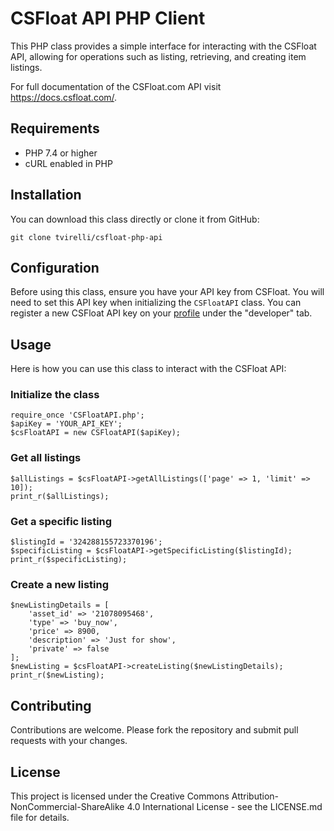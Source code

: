# CSFloat API PHP Client

This PHP class provides a simple interface for interacting with the CSFloat API, allowing for operations such as listing, retrieving, and creating item listings.

For full documentation of the CSFloat.com API visit https://docs.csfloat.com/.

## Requirements

- PHP 7.4 or higher
- cURL enabled in PHP

## Installation

You can download this class directly or clone it from GitHub:

    git clone tvirelli/csfloat-php-api

## Configuration

Before using this class, ensure you have your API key from CSFloat. You will need to set this API key when initializing the `CSFloatAPI` class. You can register a new CSFloat API key on your [profile](https://csfloat.com/profile) under the "developer" tab.

## Usage

Here is how you can use this class to interact with the CSFloat API:

### Initialize the class

    require_once 'CSFloatAPI.php';
    $apiKey = 'YOUR_API_KEY';
    $csFloatAPI = new CSFloatAPI($apiKey);

### Get all listings

    $allListings = $csFloatAPI->getAllListings(['page' => 1, 'limit' => 10]);
    print_r($allListings);

### Get a specific listing

    $listingId = '324288155723370196';
    $specificListing = $csFloatAPI->getSpecificListing($listingId);
    print_r($specificListing);

### Create a new listing

    $newListingDetails = [
        'asset_id' => '21078095468',
        'type' => 'buy_now',
        'price' => 8900,
        'description' => 'Just for show',
        'private' => false
    ];
    $newListing = $csFloatAPI->createListing($newListingDetails);
    print_r($newListing);

## Contributing

Contributions are welcome. Please fork the repository and submit pull requests with your changes.

## License

This project is licensed under the Creative Commons Attribution-NonCommercial-ShareAlike 4.0 International License - see the LICENSE.md file for details.
